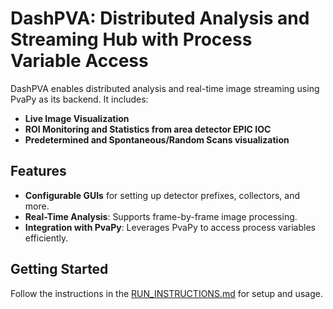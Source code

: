 # DashPVA: Distributed Analysis and Streaming Hub with Process Variable Access

DashPVA enables distributed analysis and real-time image streaming using PvaPy as its backend. It includes:
- **Live Image Visualization**
- **ROI Monitoring and Statistics from area detector EPIC IOC**
- **Predetermined and Spontaneous/Random Scans visualization**

## Features
- **Configurable GUIs** for setting up detector prefixes, collectors, and more.
- **Real-Time Analysis**: Supports frame-by-frame image processing.
- **Integration with PvaPy**: Leverages PvaPy to access process variables efficiently.

## Getting Started
Follow the instructions in the [RUN_INSTRUCTIONS.md](RUN_INSTRUCTIONS.md) for setup and usage.
